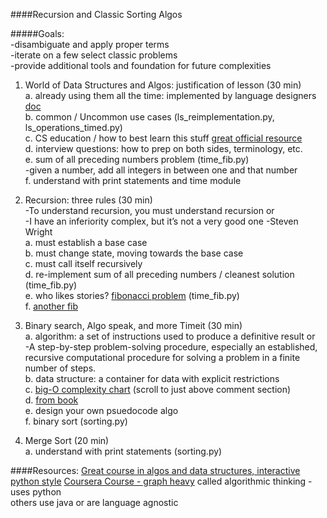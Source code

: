 ####Recursion and Classic Sorting Algos


#####Goals:    
-disambiguate and apply proper terms    
-iterate on a few select classic problems    
-provide additional tools and foundation for future complexities    


1. World of Data Structures and Algos: justification of lesson (30 min)    
    a. already using them all the time: implemented by language designers [doc](https://docs.python.org/2/tutorial/datastructures.html)       
    b. common / Uncommon use cases (ls_reimplementation.py, ls_operations_timed.py)    
    c. CS education / how to best learn this stuff [great official resource](http://interactivepython.org/courselib/static/pythonds/index.html)    
    d. interview questions: how to prep on both sides, terminology, etc.    
    e. sum of all preceding numbers problem (time_fib.py)   
     -given a number, add all integers in between one and that number    
    f. understand with print statements and time module               


2. Recursion: three rules (30 min)    
    -To understand recursion, you must understand recursion  or      
    -I have an inferiority complex, but it’s not a very good one -Steven Wright   
    a. must establish a base case    
    b. must change state, moving towards the base case        
    c. must call itself recursively    
    d. re-implement sum of all preceding numbers / cleanest solution (time_fib.py)    
    e. who likes stories? [fibonacci problem](http://science.jrank.org/pages/2705/Fibonacci-Sequence-History.html) (time_fib.py)    
    f. [another fib](http://www.math.fau.edu/MathCircle_at_FAU/MC130713Problems.pdf)           
    

3. Binary search, Algo speak, and more Timeit (30 min)    
    a. algorithm: a set of instructions used to produce a definitive result     or    
        -A step-by-step problem-solving procedure, especially an established, recursive computational procedure for solving a problem in a finite number of steps.    
    b. data structure: a container for data with explicit restrictions    
    c. [big-O complexity chart](http://bigocheatsheet.com/) (scroll to just above comment section)    
    d. [from book](http://interactivepython.org/courselib/static/pythonds/AlgorithmAnalysis/BigONotation.html)    
    e. design your own psuedocode algo    
    f. binary sort (sorting.py)    


4. Merge Sort (20 min)    
    a. understand with print statements (sorting.py)        

####Resources:
 [Great course in algos and data structures, interactive python style](http://interactivepython.org/courselib/static/pythonds/index.html)
 [Coursera Course - graph heavy](https://www.coursera.org/course/algorithmicthink) called algorithmic thinking - uses python    
 others use java or are language agnostic